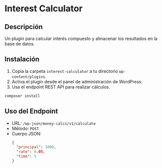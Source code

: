 # Interest Calculator

## Descripción
Un plugin para calcular interés compuesto y almacenar los resultados en la base de datos.

## Instalación
1. Copia la carpeta `interest-calculator` a tu directorio `wp-content/plugins`.
2. Activa el plugin desde el panel de administración de WordPress.
3. Usa el endpoint REST API para realizar cálculos.

```bash
composer install
```

## Uso del Endpoint
- URL: `/wp-json/money-calcs/v1/calculate`
- Método: `POST`
- Cuerpo JSON:
  ```json
  {
    "principal": 1000,
    "rate": 0.05,
    "time": 5
  }